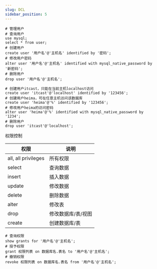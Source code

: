 ```yaml
---
slug: DCL
sidebar_position: 5
---
```


```
# 管理用户
# 查询用户
use mysql;
select * from user;
# 创建用户
create user '用户名'@'主机名' identified by '密码';
# 修改用户密码
alter user '用户名'@'主机名' identified with mysql_native_password by '新密码';
# 删除用户
drop user '用户名'@'主机名';
```

```mysql
# 创建用户itcast，只能在当前主机localhost访问
create user 'itcast'@'localhost' identified by '123456';
# 创建用户heima，可在任意主机访问该数据库
create user 'heima'@'%' identified by '123456';
# 修改用户heima的访问密码
alter user 'heima'@'%' identified with mysql_native_password by '1234';
# 删除用户
drop user 'itcast'@'localhost';
```

权限控制

| 权限                | 说明               |
| ------------------- | ------------------ |
| all, all privileges | 所有权限           |
| select              | 查询数据           |
| insert              | 插入数据           |
| update              | 修改数据           |
| delete              | 删除数据           |
| alter               | 修改表             |
| drop                | 修改数据库/表/视图 |
| create              | 创建数据库/表      |

```
# 查询权限
show grants for '用户名'@'主机名';
# 授予权限
grant 权限列表 on 数据库名.表名 to '用户名'@'主机名';
# 撤销权限
revoke 权限列表 on 数据库名.表名 from '用户名'@'主机名';
```

